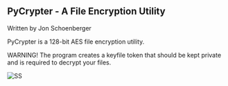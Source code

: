 
## PyCrypter - A File Encryption Utility ##
Written by Jon Schoenberger

PyCrypter is a 128-bit AES file encryption utility.

WARNING! The program creates a keyfile token that should
be kept private and is required to decrypt your files.

![SS](https://github.com/thewalkinggeek/PyCrypter/assets/22104490/077547dd-ae44-4c6f-9917-99e21da31ac8)
